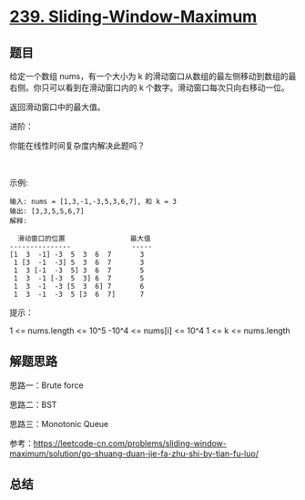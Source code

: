 # [239. Sliding-Window-Maximum](https://leetcode-cn.com/problems/sliding-window-maximum/)

## 题目

给定一个数组 nums，有一个大小为 k 的滑动窗口从数组的最左侧移动到数组的最右侧。你只可以看到在滑动窗口内的 k 个数字。滑动窗口每次只向右移动一位。

返回滑动窗口中的最大值。
 

进阶：

你能在线性时间复杂度内解决此题吗？

 

示例:

```
输入: nums = [1,3,-1,-3,5,3,6,7], 和 k = 3
输出: [3,3,5,5,6,7] 
解释: 

  滑动窗口的位置                最大值
---------------               -----
[1  3  -1] -3  5  3  6  7       3
 1 [3  -1  -3] 5  3  6  7       3
 1  3 [-1  -3  5] 3  6  7       5
 1  3  -1 [-3  5  3] 6  7       5
 1  3  -1  -3 [5  3  6] 7       6
 1  3  -1  -3  5 [3  6  7]      7
```

提示：

1 <= nums.length <= 10^5
-10^4 <= nums[i] <= 10^4
1 <= k <= nums.length


## 解题思路


思路一：Brute force

思路二：BST

思路三：Monotonic Queue


参考：https://leetcode-cn.com/problems/sliding-window-maximum/solution/go-shuang-duan-jie-fa-zhu-shi-by-tian-fu-luo/




## 总结